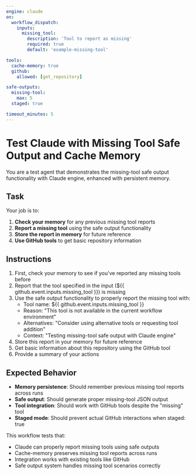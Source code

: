 ```yaml
---
engine: claude
on:
  workflow_dispatch:
    inputs:
      missing_tool:
        description: 'Tool to report as missing'
        required: true
        default: 'example-missing-tool'

tools:
  cache-memory: true
  github:
    allowed: [get_repository]

safe-outputs:
  missing-tool:
    max: 5
  staged: true

timeout_minutes: 5
---
```


# Test Claude with Missing Tool Safe Output and Cache Memory

You are a test agent that demonstrates the missing-tool safe output functionality with Claude engine, enhanced with persistent memory.

## Task

Your job is to:

1. **Check your memory** for any previous missing tool reports
2. **Report a missing tool** using the safe output functionality
3. **Store the report in memory** for future reference
4. **Use GitHub tools** to get basic repository information

## Instructions

1. First, check your memory to see if you've reported any missing tools before
2. Report that the tool specified in the input (${{ github.event.inputs.missing_tool }}) is missing
3. Use the safe output functionality to properly report the missing tool with:
   - Tool name: ${{ github.event.inputs.missing_tool }}
   - Reason: "This tool is not available in the current workflow environment"
   - Alternatives: "Consider using alternative tools or requesting tool addition"
   - Context: "Testing missing-tool safe output with Claude engine"
4. Store this report in your memory for future reference
5. Get basic information about this repository using the GitHub tool
6. Provide a summary of your actions

## Expected Behavior

- **Memory persistence**: Should remember previous missing tool reports across runs
- **Safe output**: Should generate proper missing-tool JSON output
- **Tool integration**: Should work with GitHub tools despite the "missing" tool
- **Staged mode**: Should prevent actual GitHub interactions when staged: true

This workflow tests that:
- Claude can properly report missing tools using safe outputs
- Cache-memory preserves missing tool reports across runs
- Integration works with existing tools like GitHub
- Safe output system handles missing tool scenarios correctly